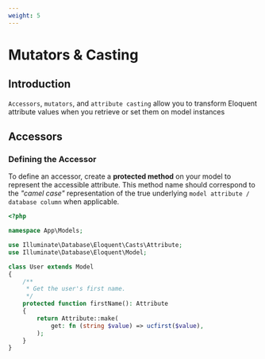 ```yaml
---
weight: 5
---
```


# Mutators & Casting

## Introduction

`Accessors`, `mutators`, and `attribute casting` allow you to transform Eloquent attribute values when you retrieve or set them on model instances

## Accessors

### Defining the Accessor

To define an accessor, create a **protected method** on your model to represent the accessible attribute. This method name should correspond to the _"camel case"_ representation of the true underlying `model attribute / database column` when applicable.

```php
<?php

namespace App\Models;

use Illuminate\Database\Eloquent\Casts\Attribute;
use Illuminate\Database\Eloquent\Model;

class User extends Model
{
    /**
     * Get the user's first name.
     */
    protected function firstName(): Attribute
    {
        return Attribute::make(
            get: fn (string $value) => ucfirst($value),
        );
    }
}
```
